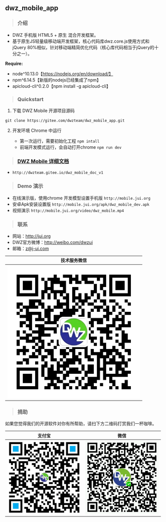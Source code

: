 ## dwz_mobile_app

> ### 介绍

- DWZ 手机版 HTML5 + 原生 混合开发框架。
- 基于原生JS轻量级移动端开发框架，核心代码库dwz.core.js使用方式和jQuery 80%相似，针对移动端精简优化代码（核心库代码相当于jQuery的十分之一）。

**Require:**

- node\^10.13.0【https://nodejs.org/en/download/】
- npm\^6.14.5【新版的nodejs已经集成了npm】
- apicloud-cli\^0.2.0【npm install -g apicloud-cli】

> ### Quickstart

1. 下载 DWZ Mobile 开源项目源码
```
git clone https://gitee.com/dwzteam/dwz_mobile_app.git
```
2. 开发环境 Chrome 中运行

    - 第一次运行，需要初始化工程 `npm intall`
    - 前端开发模式运行，会自动打开chrome `npm run dev`

> ### [DWZ Mobile 详细文档](http://dwzteam.gitee.io/dwz_mobile_doc_v1)
- `http://dwzteam.gitee.io/dwz_mobile_doc_v1`

> ### Demo 演示
- 在线演示版，使用chrome 开发模型设置手机版 `http://mobile.jui.org`
- 安卓Apk安装设置版 `http://mobile.jui.org/apk/dwz_mobile_dev.apk`
- 视频演示 `http://mobile.jui.org/video/dwz_mobile.mp4`

> ### 联系

- 网站：http://jui.org
- DWZ官方微博：http://weibo.com/dwzui
- 邮箱：z@j-ui.com

|技术服务微信|
|:---:|
|![](./widget/image/wx_zhh.jpg?width=200)|

> ### 捐助

如果您觉得我们的开源软件对你有所帮助，请扫下方二维码打赏我们一杯咖啡。

|支付宝|微信|
|:---:|:---:|
|![](./widget/image/zfb.png?width=200)|![](./widget/image/wx.png?width=200)|
